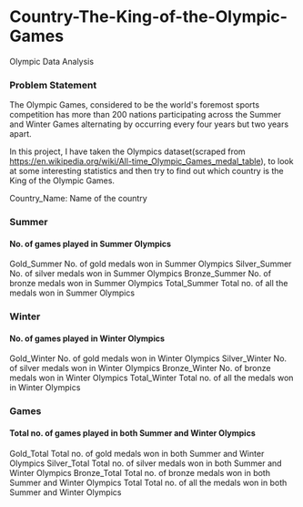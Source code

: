 # Country-The-King-of-the-Olympic-Games
Olympic Data Analysis



### Problem Statement
The Olympic Games, considered to be the world's foremost sports competition has more than 200 nations participating across the Summer and Winter Games alternating by occurring every four years but two years apart.

In this project, I have taken the Olympics dataset(scraped from https://en.wikipedia.org/wiki/All-time_Olympic_Games_medal_table), to look at some interesting statistics and then try to find out which country is the King of the Olympic Games.



Country_Name: Name of the country

### Summer	
#### No. of games played in Summer Olympics

Gold_Summer	No. of gold medals won in Summer Olympics
Silver_Summer	No. of silver medals won in Summer Olympics
Bronze_Summer	No. of bronze medals won in Summer Olympics
Total_Summer	Total no. of all the medals won in Summer Olympics

### Winter	
#### No. of games played in Winter Olympics
Gold_Winter	No. of gold medals won in Winter Olympics
Silver_Winter	No. of silver medals won in Winter Olympics
Bronze_Winter	No. of bronze medals won in Winter Olympics
Total_Winter	Total no. of all the medals won in Winter Olympics

### Games	
#### Total no. of games played in both Summer and Winter Olympics
Gold_Total	Total no. of gold medals won in both Summer and Winter Olympics
Silver_Total	Total no. of silver medals won in both Summer and Winter Olympics
Bronze_Total	Total no. of bronze medals won in both Summer and Winter Olympics
Total	Total no. of all the medals won in both Summer and Winter Olympics
